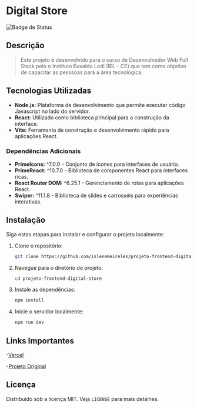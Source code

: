 # Digital Store

![Badge de Status](https://img.shields.io/badge/status-conclu%C3%ADdo-brightgreen)

## Descrição

> Este projeto é desenvolvido para o curso de Desenvolvedor Web Full Stack pelo o Instituto Euvaldo Lodi (IEL - CE) que tem como objetivo de capacitar as pesssoas para a área tecnológica.

## Tecnologias Utilizadas
- **Node.js:** Plataforma de desenvolvimento que permite executar código Javascript no lado do servidor.
- **React:** Utilizado como biblioteca principal para a construção da interface.
- **Vite:** Ferramenta de construção e desenvolvimento rápido para aplicações React.

### Dependências Adicionais

- **PrimeIcons:** ^7.0.0 - Conjunto de ícones para interfaces de usuário.
- **PrimeReact:** ^10.7.0 - Biblioteca de componentes React para interfaces ricas.
- **React Router DOM:** ^6.25.1 - Gerenciamento de rotas para aplicações React.
- **Swiper:** ^11.1.8 - Biblioteca de slides e carrosséis para experiências interativas.

## Instalação

Siga estas etapas para instalar e configurar o projeto localmente:

1. Clone o repositório:
   ```bash
   git clone https://github.com/islenemeireles/projeto-frontend-digital-store.git
   ```

2. Navegue para o diretório do projeto:
   ```bash
   cd projeto-frontend-digital-store
   ```

3. Instale as dependências:
   ```bash
   npm install
   ```

4. Inicie o servidor localmente:
   ```bash
   npm run dev
   ```

## Links Importantes

-[Vercel](https://projeto-frontend-digital-store.vercel.app/)

-[Projeto Original](https://github.com/digitalcollegebr/projeto-digital-store)

## Licença

Distribuído sob a licença MIT. Veja `LICENSE` para mais detalhes.
